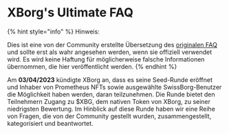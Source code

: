 # XBorg's Ultimate FAQ

{% hint style="info" %}
Hinweis:&#x20;

Dies ist eine von der Community erstellte Übersetzung des [originalen FAQ](https://xborg-1.gitbook.io/faq/) und sollte erst als wahr angesehen werden, wenn sie offiziell verwendet wird. Es wird keine Haftung für möglicherweise falsche Informationen übernommen, die hier veröffentlicht werden.
{% endhint %}

Am **03/04/2023** kündigte XBorg an, dass es seine Seed-Runde eröffnet und Inhaber von Prometheus NFTs sowie ausgewählte SwissBorg-Benutzer die Möglichkeit haben werden, daran teilzunehmen. Die Runde bietet den Teilnehmern Zugang zu $XBG, dem nativen Token von XBorg, zu seiner niedrigsten Bewertung. Im Hinblick auf diese Runde haben wir eine Reihe von Fragen, die von der Community gestellt wurden, zusammengestellt, kategorisiert und beantwortet.